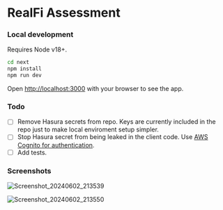 # RealFi Assessment

### Local development

Requires Node v18+.

```bash
cd next
npm install
npm run dev
```

Open [http://localhost:3000](http://localhost:3000) with your browser to see the app.

### Todo

- [ ] Remove Hasura secrets from repo. Keys are currently included in the repo just to make local enviroment setup simpler.
- [ ] Stop Hasura secret from being leaked in the client code. Use [AWS Cognito for authentication](https://hasura.io/docs/latest/auth/authentication/index/).  
- [ ] Add tests.

### Screenshots

![Screenshot_20240602_213539](https://github.com/AlbertCloete/realfi-assessment/assets/4183251/61b9e815-f6b7-43de-8d3a-4c1e27f54ef3)

![Screenshot_20240602_213550](https://github.com/AlbertCloete/realfi-assessment/assets/4183251/80b8e7c4-f093-4f1e-b834-19f68ff6867b)
